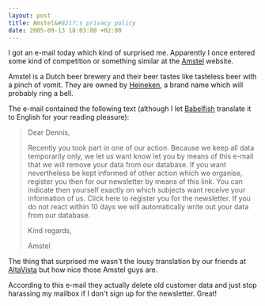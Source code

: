 ```yaml
--- 
layout: post
title: Amstel&#8217;s privacy policy
date: 2005-09-13 18:03:00 +02:00
---
```

I got an e-mail today which kind of surprised me. Apparently I once entered some kind of competition or something similar at the [Amstel](http://www.amstel.nl) website.

Amstel is a Dutch beer brewery and their beer tastes like tasteless beer with a pinch of vomit. They are owned by [Heineken](http://blog.dfile.nl/www.heineken.nl), a brand name which will probably ring a bell.

The e-mail contained the following text (although I let [Babelfish](http://babelfish.altavista.com/) translate it to English for your reading pleasure):

> Dear Dennis,
>
> Recently you took part in one of our action. Because we keep all data temporarily only, we let us want know let you by means of this e-mail that we will remove your data from our database. If you want nevertheless be kept informed of other action which we organise, register you then for our newsletter by means of this link. You can indicate then yourself exactly on which subjects want receive your information of us. Click here to register you for the newsletter. If you do not react within 10 days we will automatically write out your data from our database. 
>
> Kind regards, 
>
> Amstel

The thing that surprised me wasn't the lousy translation by our friends at [AltaVista](http://www.altavista.com) but how nice those Amstel guys are.

According to this e-mail they actually delete old customer data and just stop harassing my mailbox if I don't sign up for the newsletter. Great!
